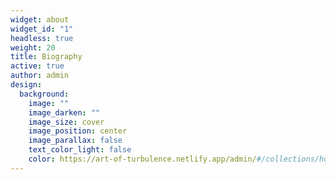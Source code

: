 ```yaml
---
widget: about
widget_id: "1"
headless: true
weight: 20
title: Biography
active: true
author: admin
design:
  background:
    image: ""
    image_darken: ""
    image_size: cover
    image_position: center
    image_parallax: false
    text_color_light: false
    color: https://art-of-turbulence.netlify.app/admin/#/collections/home
---
```

